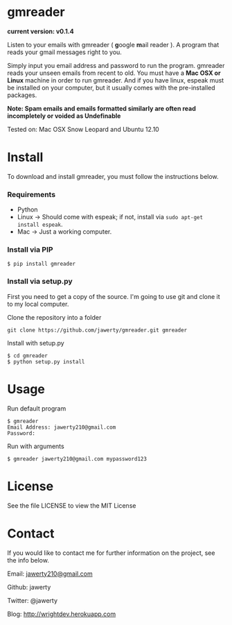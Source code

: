 # gmreader
**current version: v0.1.4**

Listen to your emails with gmreader ( **g**oogle **m**ail reader ). A program that reads your gmail messages right to you.

Simply input you email address and password to run the program. gmreader reads your unseen emails from recent to old. You must have a **Mac OSX or Linux** machine in order to run gmreader. And if you have linux, espeak must be installed on your computer, but it usually comes with the pre-installed packages.

**Note: Spam emails and emails formatted similarly are often read incompletely or voided as Undefinable**

Tested on: Mac OSX Snow Leopard and Ubuntu 12.10

# Install
To download and install gmreader, you must follow the instructions below.

### Requirements
- Python
- Linux -> Should come with espeak; if not, install via `sudo apt-get install espeak`.
- Mac -> Just a working computer.

### Install via PIP
```
$ pip install gmreader
```

### Install via setup.py
First you need to get a copy of the source. I'm going to use git and clone it to my local computer. 

Clone the repository into a folder
```
git clone https://github.com/jawerty/gmreader.git gmreader
```

Install with setup.py
```
$ cd gmreader
$ python setup.py install
```

# Usage
Run default program
```
$ gmreader
Email Address: jawerty210@gmail.com
Password: 
```

Run with arguments
```
$ gmreader jawerty210@gmail.com mypassword123
```

# License
See the file LICENSE to view the MIT License

# Contact
If you would like to contact me for further information on the project, see the info below.

Email: jawerty210@gmail.com

Github: jawerty

Twitter: @jawerty

Blog: <http://wrightdev.herokuapp.com>
